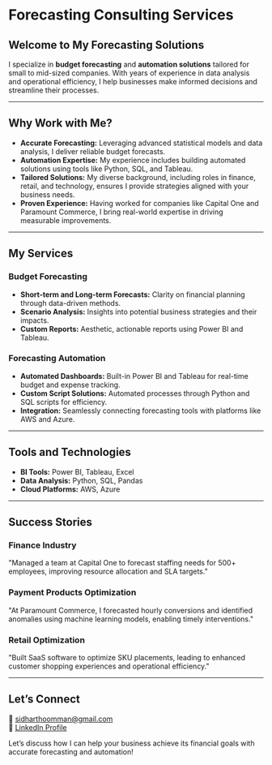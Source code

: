# Forecasting Consulting Services

## Welcome to My Forecasting Solutions
I specialize in **budget forecasting** and **automation solutions** tailored for small to mid-sized companies. With years of experience in data analysis and operational efficiency, I help businesses make informed decisions and streamline their processes.

---

## Why Work with Me?

- **Accurate Forecasting:** Leveraging advanced statistical models and data analysis, I deliver reliable budget forecasts.
- **Automation Expertise:** My experience includes building automated solutions using tools like Python, SQL, and Tableau.
- **Tailored Solutions:** My diverse background, including roles in finance, retail, and technology, ensures I provide strategies aligned with your business needs.
- **Proven Experience:** Having worked for companies like Capital One and Paramount Commerce, I bring real-world expertise in driving measurable improvements.

---

## My Services

### Budget Forecasting
- **Short-term and Long-term Forecasts:** Clarity on financial planning through data-driven methods.
- **Scenario Analysis:** Insights into potential business strategies and their impacts.
- **Custom Reports:** Aesthetic, actionable reports using Power BI and Tableau.

### Forecasting Automation
- **Automated Dashboards:** Built-in Power BI and Tableau for real-time budget and expense tracking.
- **Custom Script Solutions:** Automated processes through Python and SQL scripts for efficiency.
- **Integration:** Seamlessly connecting forecasting tools with platforms like AWS and Azure.

---

## Tools and Technologies
- **BI Tools:** Power BI, Tableau, Excel
- **Data Analysis:** Python, SQL, Pandas
- **Cloud Platforms:** AWS, Azure

---

## Success Stories

### Finance Industry
"Managed a team at Capital One to forecast staffing needs for 500+ employees, improving resource allocation and SLA targets."

### Payment Products Optimization
"At Paramount Commerce, I forecasted hourly conversions and identified anomalies using machine learning models, enabling timely interventions."

### Retail Optimization
"Built SaaS software to optimize SKU placements, leading to enhanced customer shopping experiences and operational efficiency."

---

## Let’s Connect

📧 [sidharthoomman@gmail.com](mailto:sidharthoomman@gmail.com)  
🔗 [LinkedIn Profile](https://linkedin.com/in/sidharth84)

Let’s discuss how I can help your business achieve its financial goals with accurate forecasting and automation!
